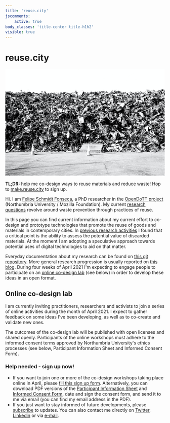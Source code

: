 ```yaml
---
title: 'reuse.city'
jscomments:
    active: true
body_classes: 'title-center title-h1h2'
visible: true
---
```

# reuse.city

![Bin it!](https://github.com/opendott-smartcities/II/raw/main/prototyping/reuse.city/images/hennie-stander-Ga_aQ9OaarI-unsplash.jpg)

**TL;DR:** help me co-design ways to reuse materials and reduce waste! Hop to [make.reuse.city](https://make.reuse.city) to sign up.

Hi. I am [Felipe Schmidt Fonseca](https://is.efeefe.me), a PhD researcher in the [OpenDoTT project](https://opendott.org) (Northumbria University / Mozilla Foundation). My current [research questions](https://is.efeefe.me/opendott/questions) revolve around waste prevention through practices of reuse.

In this page you can find current information about my current effort to co-design and prototype technologies that promote the reuse of goods and materials in contemporary cities. In [previous research activities](../opendott/upgrade) I found that a critical point is the ability to assess the potential value of discarded materials. At the moment I am adopting a speculative approach towards potential uses of digital technologies to aid on that matter.

Everyday documentation about my research can be found on [this git repository](https://github.com/opendott-smartcities/II/). More general research progression is usually reported on [this blog](https://is.efeefe.me/opendott). During four weeks of April 2021 I'm expecting to engage people to participate on an [online co-design lab](https://make.reuse.city) (see below) in order to develop these ideas in an open format.

## Online co-design lab

I am currently inviting practitioners, researchers and activists to join a series of online activities during the month of April 2021. I expect to gather feedback on some ideas I've been developing, as well as to co-create and validate new ones.

The outcomes of the co-design lab will be published with open licenses and shared openly. Participants of the online workshops must adhere to the informed consent terms approved by Northumbria University's ethics processes (see below, Participant Information Sheet and Informed Consent Form).

### Help needed - sign up now!

- If you want to join one or more of the co-design workshops taking place online in April, please [fill this sign up form](https://forms.gle/rat12rsPstvg89aX9). Alternatively, you can download PDF versions of the [Participant Information Sheet](participant-information.pdf) and [Informed Consent Form](consent-form.pdf), date and sign the consent form, and send it to me via email (you can find my email address in the PDF).
- If you just want to stay informed of future developments, please [subscribe](https://make.reuse.city/#subscribe) to updates. You can also contact me directly on [Twitter](https://twitter.com/efeefe), [Linkedin](https://www.linkedin.com/in/felipefonseca/) or via [e-mail](mailto:5wbi948e9@relay.firefox.com).
